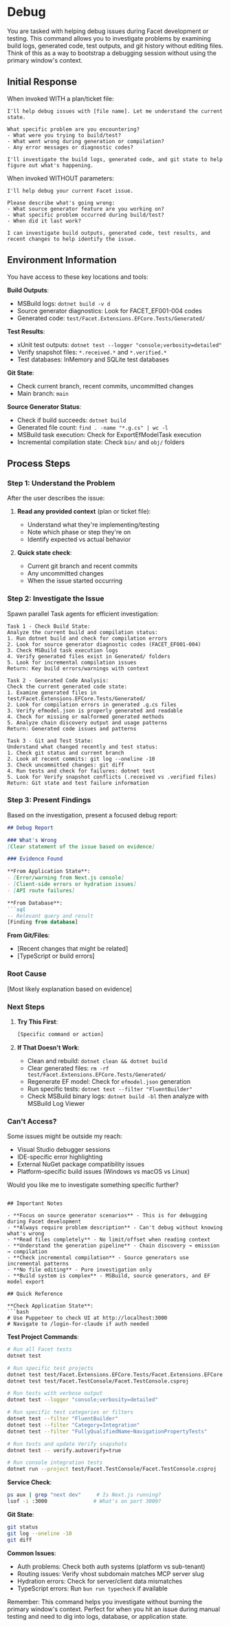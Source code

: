 # Debug

You are tasked with helping debug issues during Facet development or testing. This command allows you to investigate problems by examining build logs, generated code, test outputs, and git history without editing files. Think of this as a way to bootstrap a debugging session without using the primary window's context.

## Initial Response

When invoked WITH a plan/ticket file:
```
I'll help debug issues with [file name]. Let me understand the current state.

What specific problem are you encountering?
- What were you trying to build/test?
- What went wrong during generation or compilation?
- Any error messages or diagnostic codes?

I'll investigate the build logs, generated code, and git state to help figure out what's happening.
```

When invoked WITHOUT parameters:
```
I'll help debug your current Facet issue.

Please describe what's going wrong:
- What source generator feature are you working on?
- What specific problem occurred during build/test?
- When did it last work?

I can investigate build outputs, generated code, test results, and recent changes to help identify the issue.
```

## Environment Information

You have access to these key locations and tools:

**Build Outputs**:
- MSBuild logs: `dotnet build -v d`
- Source generator diagnostics: Look for FACET_EF001-004 codes
- Generated code: `test/Facet.Extensions.EFCore.Tests/Generated/`

**Test Results**:
- xUnit test outputs: `dotnet test --logger "console;verbosity=detailed"`
- Verify snapshot files: `*.received.*` and `*.verified.*`
- Test databases: InMemory and SQLite test databases

**Git State**:
- Check current branch, recent commits, uncommitted changes
- Main branch: `main`

**Source Generator Status**:
- Check if build succeeds: `dotnet build`
- Generated file count: `find . -name "*.g.cs" | wc -l`
- MSBuild task execution: Check for ExportEfModelTask execution
- Incremental compilation state: Check `bin/` and `obj/` folders

## Process Steps

### Step 1: Understand the Problem

After the user describes the issue:

1. **Read any provided context** (plan or ticket file):
   - Understand what they're implementing/testing
   - Note which phase or step they're on
   - Identify expected vs actual behavior

2. **Quick state check**:
   - Current git branch and recent commits
   - Any uncommitted changes
   - When the issue started occurring

### Step 2: Investigate the Issue

Spawn parallel Task agents for efficient investigation:

```
Task 1 - Check Build State:
Analyze the current build and compilation status:
1. Run dotnet build and check for compilation errors
2. Look for source generator diagnostic codes (FACET_EF001-004)
3. Check MSBuild task execution logs
4. Verify generated files exist in Generated/ folders
5. Look for incremental compilation issues
Return: Key build errors/warnings with context
```

```
Task 2 - Generated Code Analysis:
Check the current generated code state:
1. Examine generated files in test/Facet.Extensions.EFCore.Tests/Generated/
2. Look for compilation errors in generated .g.cs files
3. Verify efmodel.json is properly generated and readable
4. Check for missing or malformed generated methods
5. Analyze chain discovery output and usage patterns
Return: Generated code issues and patterns
```

```
Task 3 - Git and Test State:
Understand what changed recently and test status:
1. Check git status and current branch
2. Look at recent commits: git log --oneline -10
3. Check uncommitted changes: git diff
4. Run tests and check for failures: dotnet test
5. Look for Verify snapshot conflicts (.received vs .verified files)
Return: Git state and test failure information
```

### Step 3: Present Findings

Based on the investigation, present a focused debug report:

```markdown
## Debug Report

### What's Wrong
[Clear statement of the issue based on evidence]

### Evidence Found

**From Application State**:
- [Error/warning from Next.js console]
- [Client-side errors or hydration issues]
- [API route failures]

**From Database**:
```sql
-- Relevant query and result
[Finding from database]
```

**From Git/Files**:
- [Recent changes that might be related]
- [TypeScript or build errors]

### Root Cause
[Most likely explanation based on evidence]

### Next Steps

1. **Try This First**:
   ```bash
   [Specific command or action]
   ```

2. **If That Doesn't Work**:
   - Clean and rebuild: `dotnet clean && dotnet build`
   - Clear generated files: `rm -rf test/Facet.Extensions.EFCore.Tests/Generated/`
   - Regenerate EF model: Check for `efmodel.json` generation
   - Run specific tests: `dotnet test --filter "FluentBuilder"`
   - Check MSBuild binary logs: `dotnet build -bl` then analyze with MSBuild Log Viewer

### Can't Access?
Some issues might be outside my reach:
- Visual Studio debugger sessions
- IDE-specific error highlighting
- External NuGet package compatibility issues
- Platform-specific build issues (Windows vs macOS vs Linux)

Would you like me to investigate something specific further?
```

## Important Notes

- **Focus on source generator scenarios** - This is for debugging during Facet development
- **Always require problem description** - Can't debug without knowing what's wrong
- **Read files completely** - No limit/offset when reading context
- **Understand the generation pipeline** - Chain discovery → emission → compilation
- **Check incremental compilation** - Source generators use incremental patterns
- **No file editing** - Pure investigation only
- **Build system is complex** - MSBuild, source generators, and EF model export

## Quick Reference

**Check Application State**:
```bash
# Use Puppeteer to check UI at http://localhost:3000
# Navigate to /login-for-claude if auth needed
```

**Test Project Commands**:
```bash
# Run all Facet tests
dotnet test

# Run specific test projects
dotnet test test/Facet.Extensions.EFCore.Tests/Facet.Extensions.EFCore.Tests.csproj
dotnet test test/Facet.TestConsole/Facet.TestConsole.csproj

# Run tests with verbose output
dotnet test --logger "console;verbosity=detailed"

# Run specific test categories or filters
dotnet test --filter "FluentBuilder"
dotnet test --filter "Category=Integration"
dotnet test --filter "FullyQualifiedName~NavigationPropertyTests"

# Run tests and update Verify snapshots
dotnet test -- verify.autoverify=true

# Run console integration tests
dotnet run --project test/Facet.TestConsole/Facet.TestConsole.csproj
```

**Service Check**:
```bash
ps aux | grep "next dev"     # Is Next.js running?
lsof -i :3000               # What's on port 3000?
```

**Git State**:
```bash
git status
git log --oneline -10
git diff
```

**Common Issues**:
- Auth problems: Check both auth systems (platform vs sub-tenant)
- Routing issues: Verify vhost subdomain matches MCP server slug
- Hydration errors: Check for server/client data mismatches
- TypeScript errors: Run `bun run typecheck` if available

Remember: This command helps you investigate without burning the primary window's context. Perfect for when you hit an issue during manual testing and need to dig into logs, database, or application state.